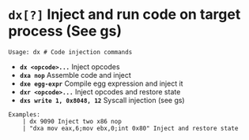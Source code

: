 <!-- TITLE: dx -->

#  **`dx[?]`** Inject and run code on target process (See gs)


```text
Usage: dx # Code injection commands
```


- **`dx <opcode>...`** Inject opcodes
- **`dxa nop`** Assemble code and inject
- **`dxe egg-expr`** Compile egg expression and inject it
- **`dxr <opcode>...`** Inject opcodes and restore state
- **`dxs write 1, 0x8048, 12`** Syscall injection (see gs)

    
```text
Examples: 
    | dx 9090 Inject two x86 nop
    | "dxa mov eax,6;mov ebx,0;int 0x80" Inject and restore state
```
